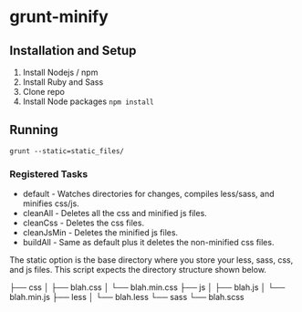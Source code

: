 # grunt-minify

## Installation and Setup
1. Install Nodejs / npm
2. Install Ruby and Sass
3. Clone repo
4. Install Node packages `npm install`

## Running
`grunt --static=static_files/`

### Registered Tasks
* default - Watches directories for changes, compiles less/sass, and minifies css/js.
* cleanAll - Deletes all the css and minified js files.
* cleanCss - Deletes the css files.
* cleanJsMin - Deletes the minified js files.
* buildAll - Same as default plus it deletes the non-minified css files.

The static option is the base directory where you store your less, sass, css, and js files. This script expects the directory structure shown below.

<static option>
├── css
│   ├── blah.css
│   └── blah.min.css
├── js
│   ├── blah.js
│   └── blah.min.js
├── less
│   └── blah.less
└── sass
    └── blah.scss
